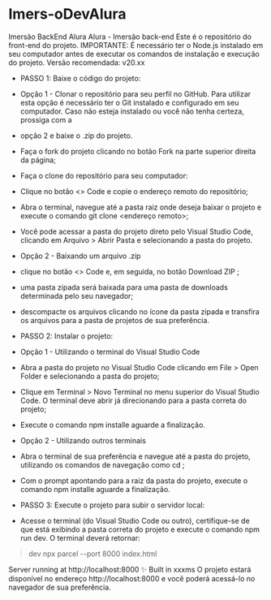 # Imers-oDevAlura
Imersão BackEnd Alura
Alura - Imersão back-end
Este é o repositório do front-end do projeto.
IMPORTANTE: É necessário ter o Node.js instalado em seu computador antes de executar os comandos de instalação e execução do projeto. Versão recomendada: v20.xx
- PASSO 1: Baixe o código do projeto:
- Opção 1 - Clonar o repositório para seu perfil no GitHub. Para utilizar esta opção é necessário ter o Git instalado e configurado em seu computador.
  Caso não esteja instalado ou você não tenha certeza, prossiga com a
- opção 2 e baixe o .zip do projeto.
- Faça o fork do projeto clicando no botão Fork na parte superior direita da página;
- Faça o clone do repositório para seu computador:
- Clique no botão <> Code e copie o endereço remoto do repositório;
- Abra o terminal, navegue até a pasta raiz onde deseja baixar o projeto e execute o comando git clone <endereço remoto>;
- Você pode acessar a pasta do projeto direto pelo Visual Studio Code, clicando em Arquivo > Abrir Pasta e selecionando a pasta do projeto.
- Opção 2 - Baixando um arquivo .zip
- clique no botão <> Code e, em seguida, no botão Download ZIP ;
- uma pasta zipada será baixada para uma pasta de downloads determinada pelo seu navegador;
- descompacte os arquivos clicando no ícone da pasta zipada e transfira os arquivos para a pasta de projetos de sua preferência.

- PASSO 2: Instalar o projeto:
- Opção 1 - Utilizando o terminal do Visual Studio Code
- Abra a pasta do projeto no Visual Studio Code clicando em File > Open Folder e selecionando a pasta do projeto;
- Clique em Terminal > Novo Terminal no menu superior do Visual Studio Code. O terminal deve abrir já direcionando para a pasta correta do projeto;
- Execute o comando npm installe aguarde a finalização.
- Opção 2 - Utilizando outros terminais
- Abra o terminal de sua preferência e navegue até a pasta do projeto, utilizando os comandos de navegação como cd <pasta>;
- Com o prompt apontando para a raiz da pasta do projeto, execute o comando npm installe aguarde a finalização.
- PASSO 3: Execute o projeto para subir o servidor local:
- Acesse o terminal (do Visual Studio Code ou outro), certifique-se de que está exibindo a pasta correta do projeto e execute o comando npm run dev. O terminal deverá retornar:

  
> dev
> npx parcel --port 8000 index.html

Server running at http://localhost:8000
✨ Built in xxxms
O projeto estará disponível no endereço http://localhost:8000 e você poderá acessá-lo no navegador de sua preferência.
